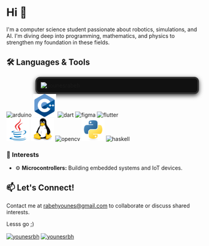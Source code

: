 # Hi 👋

I'm a computer science student passionate about robotics, simulations, and AI. I'm diving deep into programming, mathematics, and physics to strengthen my foundation in these fields.


<h2 align="left"> 🛠️ Languages & Tools </h3>
<p float="left">
<p align="left">
  <img align="right" src="https://github-readme-stats.vercel.app/api/top-langs?username=younesrabeh&show_icons=true&locale=en&layout=compact" alt="younesrabeh" style="width: 400px; height: auto; border: 4px solid #333; border-radius: 12px; box-shadow: 0 4px 12px rgba(0,0,0,0.8); background-color: #111; padding: 10px; float: right; margin-left: 20px;"/>
  <a>
    <img src="https://cdn.worldvectorlogo.com/logos/arduino-1.svg" alt="arduino" width="60" height="60"/>
  </a> 
  <a>
    <img src="https://raw.githubusercontent.com/devicons/devicon/master/icons/cplusplus/cplusplus-original.svg" alt="cplusplus" width="60" height="60"/>
  </a> 
  <a>
    <img src="https://www.vectorlogo.zone/logos/dartlang/dartlang-icon.svg" alt="dart" width="60" height="60"/>
  </a> 
  <a>
    <img src="https://www.vectorlogo.zone/logos/figma/figma-icon.svg" alt="figma" width="60" height="60"/>
  </a> 
  <a>
    <img src="https://www.vectorlogo.zone/logos/flutterio/flutterio-icon.svg" alt="flutter" width="60" height="60"/>
  </a>  
  <br>
   
  <a>
    <img src="https://raw.githubusercontent.com/devicons/devicon/master/icons/java/java-original.svg" alt="java" width="60" height="60"/>
  </a> 
  <a>
    <img src="https://raw.githubusercontent.com/devicons/devicon/master/icons/linux/linux-original.svg" alt="linux" width="60" height="60"/>
  </a> 
  <a>
    <img src="https://www.vectorlogo.zone/logos/opencv/opencv-icon.svg" alt="opencv" width="60" height="60"/>
  </a> 
  <a>
    <img src="https://raw.githubusercontent.com/devicons/devicon/master/icons/python/python-original.svg" alt="python" width="60" height="60"/>
  </a>
  <a>
    <img src="https://upload.wikimedia.org/wikipedia/commons/1/1c/Haskell-Logo.svg" alt="haskell" width="60" height="60"/>
  </a> 
</p>
</p>



### 🚀 Interests 
- ⚙️ **Microcontrollers:** Building embedded systems and IoT devices.

## 📫 Let's Connect!
Contact me at [rabehyounes@gmail.com](mailto:rabehyounes9@gmail.com) to collaborate or discuss shared interests.

Lesss go ;)      
<p align="left">
<a href="https://instagram.com/younesrbh" target="blank"><img align="center" src="https://raw.githubusercontent.com/rahuldkjain/github-profile-readme-generator/master/src/images/icons/Social/instagram.svg" alt="younesrbh" height="30" width="40" /></a>
<a href="https://www.leetcode.com/younesrbh" target="blank"><img align="center" src="https://raw.githubusercontent.com/rahuldkjain/github-profile-readme-generator/master/src/images/icons/Social/leet-code.svg" alt="younesrbh" height="30" width="40" /></a>
</p>


